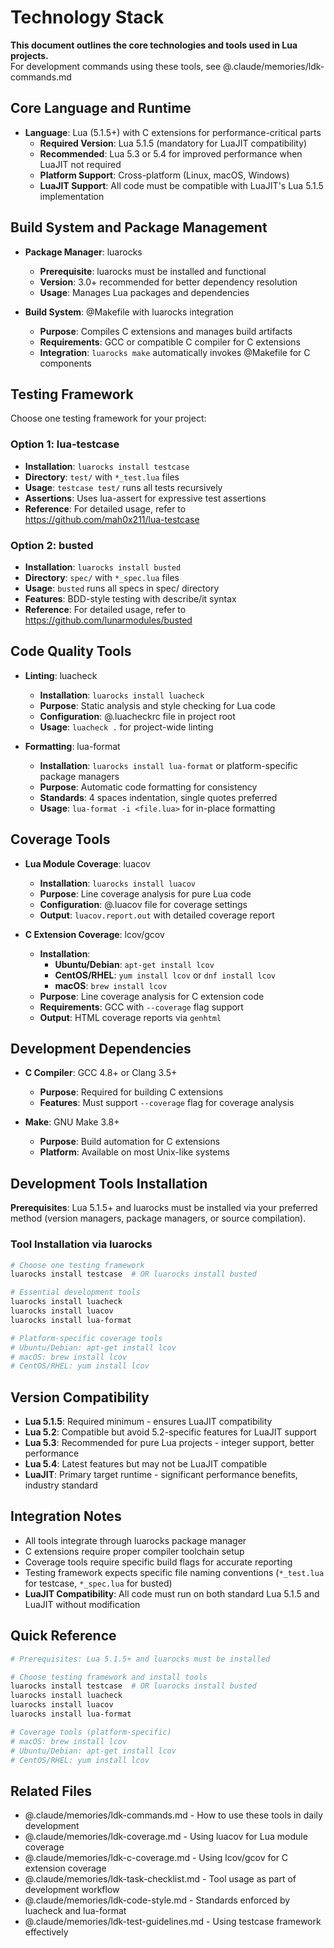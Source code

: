 # Technology Stack

**This document outlines the core technologies and tools used in Lua projects.**  
For development commands using these tools, see @.claude/memories/ldk-commands.md

## Core Language and Runtime

- **Language**: Lua (5.1.5+) with C extensions for performance-critical parts
  - **Required Version**: Lua 5.1.5 (mandatory for LuaJIT compatibility)
  - **Recommended**: Lua 5.3 or 5.4 for improved performance when LuaJIT not required
  - **Platform Support**: Cross-platform (Linux, macOS, Windows)
  - **LuaJIT Support**: All code must be compatible with LuaJIT's Lua 5.1.5 implementation

## Build System and Package Management

- **Package Manager**: luarocks
  - **Prerequisite**: luarocks must be installed and functional
  - **Version**: 3.0+ recommended for better dependency resolution
  - **Usage**: Manages Lua packages and dependencies

- **Build System**: @Makefile with luarocks integration
  - **Purpose**: Compiles C extensions and manages build artifacts
  - **Requirements**: GCC or compatible C compiler for C extensions
  - **Integration**: `luarocks make` automatically invokes @Makefile for C components

## Testing Framework

Choose one testing framework for your project:

### Option 1: lua-testcase
- **Installation**: `luarocks install testcase`
- **Directory**: `test/` with `*_test.lua` files
- **Usage**: `testcase test/` runs all tests recursively
- **Assertions**: Uses lua-assert for expressive test assertions
- **Reference**: For detailed usage, refer to https://github.com/mah0x211/lua-testcase

### Option 2: busted  
- **Installation**: `luarocks install busted`
- **Directory**: `spec/` with `*_spec.lua` files
- **Usage**: `busted` runs all specs in spec/ directory
- **Features**: BDD-style testing with describe/it syntax
- **Reference**: For detailed usage, refer to https://github.com/lunarmodules/busted

## Code Quality Tools

- **Linting**: luacheck
  - **Installation**: `luarocks install luacheck`
  - **Purpose**: Static analysis and style checking for Lua code
  - **Configuration**: @.luacheckrc file in project root
  - **Usage**: `luacheck .` for project-wide linting

- **Formatting**: lua-format
  - **Installation**: `luarocks install lua-format` or platform-specific package managers
  - **Purpose**: Automatic code formatting for consistency
  - **Standards**: 4 spaces indentation, single quotes preferred
  - **Usage**: `lua-format -i <file.lua>` for in-place formatting

## Coverage Tools

- **Lua Module Coverage**: luacov
  - **Installation**: `luarocks install luacov`
  - **Purpose**: Line coverage analysis for pure Lua code
  - **Configuration**: @.luacov file for coverage settings
  - **Output**: `luacov.report.out` with detailed coverage report

- **C Extension Coverage**: lcov/gcov
  - **Installation**: 
    - **Ubuntu/Debian**: `apt-get install lcov`
    - **CentOS/RHEL**: `yum install lcov` or `dnf install lcov`
    - **macOS**: `brew install lcov`
  - **Purpose**: Line coverage analysis for C extension code
  - **Requirements**: GCC with `--coverage` flag support
  - **Output**: HTML coverage reports via `genhtml`

## Development Dependencies

- **C Compiler**: GCC 4.8+ or Clang 3.5+
  - **Purpose**: Required for building C extensions
  - **Features**: Must support `--coverage` flag for coverage analysis
  
- **Make**: GNU Make 3.8+
  - **Purpose**: Build automation for C extensions
  - **Platform**: Available on most Unix-like systems

## Development Tools Installation

**Prerequisites**: Lua 5.1.5+ and luarocks must be installed via your preferred method (version managers, package managers, or source compilation).

### Tool Installation via luarocks
```bash
# Choose one testing framework
luarocks install testcase  # OR luarocks install busted

# Essential development tools
luarocks install luacheck
luarocks install luacov  
luarocks install lua-format

# Platform-specific coverage tools
# Ubuntu/Debian: apt-get install lcov
# macOS: brew install lcov  
# CentOS/RHEL: yum install lcov
```

## Version Compatibility

- **Lua 5.1.5**: Required minimum - ensures LuaJIT compatibility
- **Lua 5.2**: Compatible but avoid 5.2-specific features for LuaJIT support
- **Lua 5.3**: Recommended for pure Lua projects - integer support, better performance  
- **Lua 5.4**: Latest features but may not be LuaJIT compatible
- **LuaJIT**: Primary target runtime - significant performance benefits, industry standard

## Integration Notes

- All tools integrate through luarocks package manager
- C extensions require proper compiler toolchain setup
- Coverage tools require specific build flags for accurate reporting
- Testing framework expects specific file naming conventions (`*_test.lua` for testcase, `*_spec.lua` for busted)
- **LuaJIT Compatibility**: All code must run on both standard Lua 5.1.5 and LuaJIT without modification

## Quick Reference
```bash
# Prerequisites: Lua 5.1.5+ and luarocks must be installed

# Choose testing framework and install tools
luarocks install testcase  # OR luarocks install busted
luarocks install luacheck
luarocks install luacov
luarocks install lua-format

# Coverage tools (platform-specific)
# macOS: brew install lcov
# Ubuntu/Debian: apt-get install lcov  
# CentOS/RHEL: yum install lcov
```

## Related Files
- @.claude/memories/ldk-commands.md - How to use these tools in daily development
- @.claude/memories/ldk-coverage.md - Using luacov for Lua module coverage
- @.claude/memories/ldk-c-coverage.md - Using lcov/gcov for C extension coverage
- @.claude/memories/ldk-task-checklist.md - Tool usage as part of development workflow
- @.claude/memories/ldk-code-style.md - Standards enforced by luacheck and lua-format
- @.claude/memories/ldk-test-guidelines.md - Using testcase framework effectively
